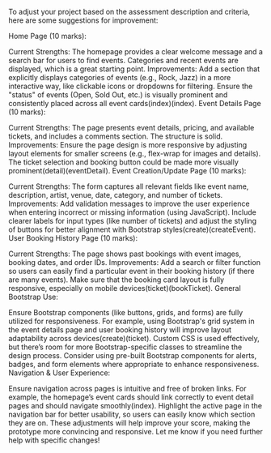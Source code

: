 To adjust your project based on the assessment description and criteria, here are some suggestions for improvement:

Home Page (10 marks):

Current Strengths: The homepage provides a clear welcome message and a search bar for users to find events. Categories and recent events are displayed, which is a great starting point.
Improvements:
Add a section that explicitly displays categories of events (e.g., Rock, Jazz) in a more interactive way, like clickable icons or dropdowns for filtering.
Ensure the "status" of events (Open, Sold Out, etc.) is visually prominent and consistently placed across all event cards​(index)​(index).
Event Details Page (10 marks):

Current Strengths: The page presents event details, pricing, and available tickets, and includes a comments section. The structure is solid.
Improvements:
Ensure the page design is more responsive by adjusting layout elements for smaller screens (e.g., flex-wrap for images and details).
The ticket selection and booking button could be made more visually prominent​(detail)​(eventDetail).
Event Creation/Update Page (10 marks):

Current Strengths: The form captures all relevant fields like event name, description, artist, venue, date, category, and number of tickets.
Improvements:
Add validation messages to improve the user experience when entering incorrect or missing information (using JavaScript).
Include clearer labels for input types (like number of tickets) and adjust the styling of buttons for better alignment with Bootstrap styles​(create)​(createEvent).
User Booking History Page (10 marks):

Current Strengths: The page shows past bookings with event images, booking dates, and order IDs.
Improvements:
Add a search or filter function so users can easily find a particular event in their booking history (if there are many events).
Make sure that the booking card layout is fully responsive, especially on mobile devices​(ticket)​(bookTicket).
General Bootstrap Use:

Ensure Bootstrap components (like buttons, grids, and forms) are fully utilized for responsiveness. For example, using Bootstrap's grid system in the event details page and user booking history will improve layout adaptability across devices​(create)​(ticket).
Custom CSS is used effectively, but there’s room for more Bootstrap-specific classes to streamline the design process. Consider using pre-built Bootstrap components for alerts, badges, and form elements where appropriate to enhance responsiveness.
Navigation & User Experience:

Ensure navigation across pages is intuitive and free of broken links. For example, the homepage’s event cards should link correctly to event detail pages and should navigate smoothly​(index).
Highlight the active page in the navigation bar for better usability, so users can easily know which section they are on.
These adjustments will help improve your score, making the prototype more convincing and responsive. Let me know if you need further help with specific changes!
